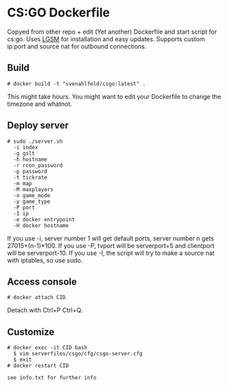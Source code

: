 # CS:GO Dockerfile

Copyed from other repo + edit
(Yet another) Dockerfile and start script for cs:go. Uses [LGSM](https://gameservermanagers.com/lgsm/csgoserver/) for installation and easy updates. Supports custom ip:port and source nat for outbound connections.

## Build

```
# docker build -t "svenahlfeld/csgo:latest" .
```

This might take hours. You might want to edit your Dockerfile to change the timezone and whatnot.

## Deploy server

```
# sudo ./server.sh
  -i index 
  -g gslt
  -h hostname
  -r rcon_password
  -p password
  -t tickrate  
  -m map
  -M maxplayers
  -o game_mode
  -y game_type
  -P port
  -I ip
  -e docker entrypoint
  -H docker hostname
```

If you use -i, server number 1 will get default ports, server number n gets 27015+(n-1)*100.
If you use -P, tvport will be serverport+5 and clientport will be serverport-10.
If you use -I, the script will try to make a source nat with iptables, so use sudo.

## Access console

```
# docker attach CID
```

Detach with Ctrl+P Ctrl+Q.

## Customize

```
# docker exec -it CID bash
  $ vim serverfiles/csgo/cfg/csgo-server.cfg
  $ exit
# docker restart CID

see info.txt for further info